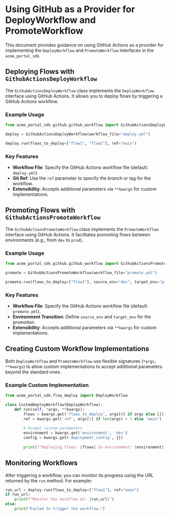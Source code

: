 # Using GitHub as a Provider for DeployWorkflow and PromoteWorkflow

This document provides guidance on using GitHub Actions as a provider for implementing the `DeployWorkflow` and `PromoteWorkflow` interfaces in the `acme_portal_sdk`.

## Deploying Flows with `GithubActionsDeployWorkflow`

The `GithubActionsDeployWorkflow` class implements the `DeployWorkflow` interface using GitHub Actions. It allows you to deploy flows by triggering a GitHub Actions workflow.

### Example Usage

```python
from acme_portal_sdk.github.github_workflow import GithubActionsDeployWorkflow

deploy = GithubActionsDeployWorkflow(workflow_file="deploy.yml")

deploy.run(flows_to_deploy=["flow1", "flow2"], ref="main")
```

### Key Features

- **Workflow File**: Specify the GitHub Actions workflow file (default: `deploy.yml`).
- **Git Ref**: Use the `ref` parameter to specify the branch or tag for the workflow.
- **Extensibility**: Accepts additional parameters via `**kwargs` for custom implementations.

## Promoting Flows with `GithubActionsPromoteWorkflow`

The `GithubActionsPromoteWorkflow` class implements the `PromoteWorkflow` interface using GitHub Actions. It facilitates promoting flows between environments (e.g., from `dev` to `prod`).

### Example Usage

```python
from acme_portal_sdk.github.github_workflow import GithubActionsPromoteWorkflow

promote = GithubActionsPromoteWorkflow(workflow_file="promote.yml")

promote.run(flows_to_deploy=["flow1"], source_env="dev", target_env="prod", ref="main")
```

### Key Features

- **Workflow File**: Specify the GitHub Actions workflow file (default: `promote.yml`).
- **Environment Transition**: Define `source_env` and `target_env` for the promotion.
- **Extensibility**: Accepts additional parameters via `**kwargs` for custom implementations.

## Creating Custom Workflow Implementations

Both `DeployWorkflow` and `PromoteWorkflow` use flexible signatures (`*args, **kwargs`) to allow custom implementations to accept additional parameters beyond the standard ones.

### Example Custom Implementation

```python
from acme_portal_sdk.flow_deploy import DeployWorkflow

class CustomDeployWorkflow(DeployWorkflow):
    def run(self, *args, **kwargs):
        flows = kwargs.get('flows_to_deploy', args[0] if args else [])
        ref = kwargs.get('ref', args[1] if len(args) > 1 else 'main')
        
        # Accept custom parameters
        environment = kwargs.get('environment', 'dev')
        config = kwargs.get('deployment_config', {})
        
        print(f"Deploying flows: {flows} to environment: {environment} using ref: {ref}")
```

## Monitoring Workflows

After triggering a workflow, you can monitor its progress using the URL returned by the `run` method. For example:

```python
run_url = deploy.run(flows_to_deploy=["flow1"], ref="main")
if run_url:
    print(f"Monitor the workflow at: {run_url}")
else:
    print("Failed to trigger the workflow.")
```
